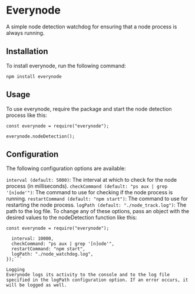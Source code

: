 # Everynode
A simple node detection watchdog for ensuring that a node process is always running.

## Installation
To install everynode, run the following command:

```npm install everynode```
## Usage
To use everynode, require the package and start the node detection process like this:

```const everynode = require("everynode");```

```everynode.nodeDetection();```

## Configuration
The following configuration options are available:

```interval (default: 5000)```: The interval at which to check for the node process (in milliseconds).
```checkCommand (default: "ps aux | grep '[n]ode'")```: The command to use for checking if the node process is running.
```restartCommand (default: "npm start")```: The command to use for restarting the node process.
```logPath (default: "./node_track.log")```: The path to the log file.
To change any of these options, pass an object with the desired values to the nodeDetection function like this:

```const everynode = require("everynode");```

```everynode.nodeDetection({
  interval: 10000,
  checkCommand: "ps aux | grep '[n]ode'",
  restartCommand: "npm start",
  logPath: "./node_watchdog.log",
});```

Logging
Everynode logs its activity to the console and to the log file specified in the logPath configuration option. If an error occurs, it will be logged as well.
